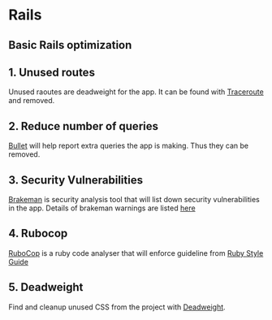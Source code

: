 # Rails

## Basic Rails optimization

## 1. Unused routes

Unused raoutes are deadweight for the app. It can be found with [Traceroute](https://github.com/amatsuda/traceroute) and removed.

## 2. Reduce number of queries

[Bullet](https://github.com/flyerhzm/bullet) will help report extra queries the app is making. Thus they can be removed.

## 3. Security Vulnerabilities
 
[Brakeman](https://github.com/presidentbeef/brakeman) is security analysis tool that will list down security vulnerabilities in the app. Details of brakeman warnings are listed [here](http://brakemanscanner.org/docs/warning_types/)

## 4. Rubocop

[RuboCop](https://github.com/bbatsov/rubocop#cops) is a ruby code analyser that will enforce guideline from [Ruby Style Guide](https://github.com/bbatsov/ruby-style-guide)

## 5. Deadweight

Find and cleanup unused CSS from the project with [Deadweight](https://github.com/aanand/deadweight).